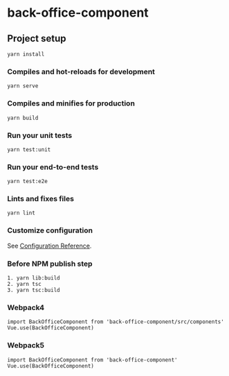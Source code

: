 # back-office-component

## Project setup
```
yarn install
```

### Compiles and hot-reloads for development
```
yarn serve
```

### Compiles and minifies for production
```
yarn build
```

### Run your unit tests
```
yarn test:unit
```

### Run your end-to-end tests
```
yarn test:e2e
```

### Lints and fixes files
```
yarn lint
```

### Customize configuration
See [Configuration Reference](https://cli.vuejs.org/config/).


### Before NPM publish step
```
1. yarn lib:build
2. yarn tsc
3. yarn tsc:build
```

### Webpack4
```
import BackOfficeComponent from 'back-office-component/src/components'
Vue.use(BackOfficeComponent)
```

### Webpack5
```
import BackOfficeComponent from 'back-office-component'
Vue.use(BackOfficeComponent)
```